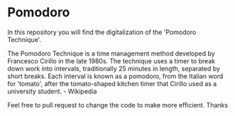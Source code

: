 # Pomodoro
In this repository you will find the digitalization of the 'Pomodoro Technique'.

The Pomodoro Technique is a time management method developed by Francesco Cirillo in the late 1980s. The technique uses a timer to break down work into intervals, traditionally 25 minutes in length, separated by short breaks. Each interval is known as a pomodoro, from the Italian word for 'tomato', after the tomato-shaped kitchen timer that Cirillo used as a university student. - Wikipedia

Feel free to pull request to change the code to make more efficient. Thanks
